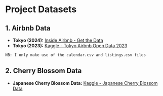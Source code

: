 # Project Datasets

## 1. Airbnb Data
- **Tokyo (2024):** [Inside Airbnb - Get the Data](https://insideairbnb.com/get-the-data/)
- **Tokyo (2023):** [Kaggle - Tokyo Airbnb Open Data 2023](https://www.kaggle.com/datasets/lucamassaron/tokyo-airbnb-open-data-2023?resource=download)

```bash
NB: I only make use of the calendar.csv and listings.csv files
```

## 2. Cherry Blossom Data
- **Japanese Cherry Blossom Data:** [Kaggle - Japanese Cherry Blossom Data](https://www.kaggle.com/datasets/ryanglasnapp/japanese-cherry-blossom-data)
